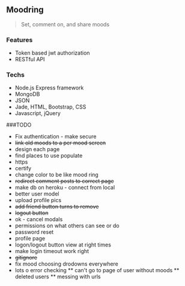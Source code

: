 ## Moodring
> Set, comment on, and share moods

### Features
* Token based jwt authorization
* RESTful API

### Techs
* Node.js Express framework
* MongoDB
* JSON
* Jade, HTML, Bootstrap, CSS
* Javascript, jQuery

###TODO
* Fix authentication - make secure
* ~~link old moods to a per mood screen~~
* design each page
* find places to use populate
* https
* certify
* change color to be like mood ring
* ~~redirect comment posts to correct page~~
* make db on heroku - connect from local
* better user model
* upload profile pics
* ~~add friend button turns to remove~~
* ~~logout button~~
* ok - cancel modals
* permissions on what others can see or do
* password reset
* profile page
* logon/logout button view at right times
* make login timeout work right
* ~~gitignore~~
* fix mood choosing drodowns everywhere
* lots o error checking
** can't go to page of user without moods
** deleted users
** messing with urls
